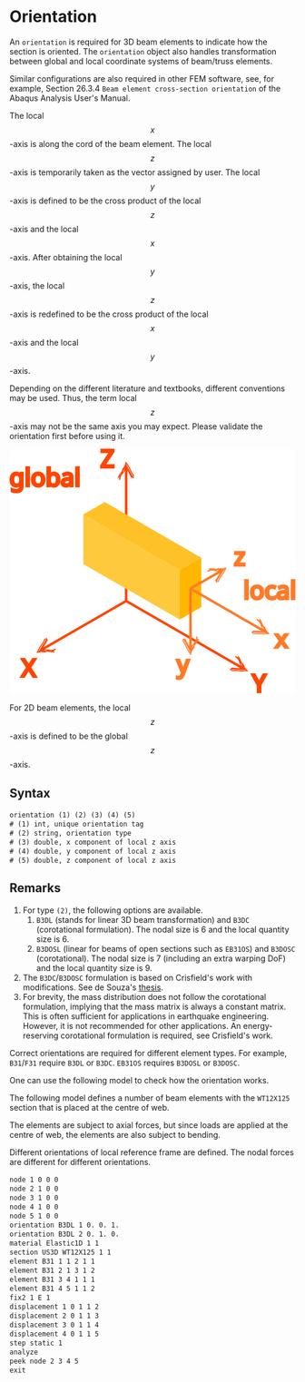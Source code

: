 # Orientation

An `orientation` is required for 3D beam elements to indicate how the section is oriented. The `orientation` object also
handles transformation between global and local coordinate systems of beam/truss elements.

Similar configurations are also required in other FEM software, see,
for example, Section 26.3.4 `Beam element cross-section orientation` of the Abaqus Analysis User's Manual.

The local $$x$$-axis is along the cord of the beam element.
The local $$z$$-axis is temporarily taken as the vector assigned by user.
The local $$y$$-axis is defined to be the cross product of the local $$z$$-axis and the local $$x$$-axis.
After obtaining the local $$y$$-axis, the local $$z$$-axis is redefined to be the cross product of the local $$x$$-axis
and the local $$y$$-axis.

Depending on the different literature and textbooks, different conventions may be used.
Thus, the term local $$z$$-axis may not be the same axis you may expect.
Please validate the orientation first before using it.

![global and local coordinate systems](../PIC/Transform.svg)

For 2D beam elements, the local $$z$$-axis is defined to be the global $$z$$-axis.

## Syntax

```
orientation (1) (2) (3) (4) (5)
# (1) int, unique orientation tag
# (2) string, orientation type
# (3) double, x component of local z axis
# (4) double, y component of local z axis
# (5) double, z component of local z axis
```

## Remarks

1. For type `(2)`, the following options are available.
   1. `B3DL` (stands for linear 3D beam transformation) and `B3DC` (corotational formulation).
      The nodal size is 6 and the local quantity size is 6.
   2. `B3DOSL` (linear for beams of open sections such as `EB31OS`) and `B3DOSC` (corotational).
      The nodal size is 7 (including an extra warping DoF) and the local quantity size is 9.
2. The `B3DC`/`B3DOSC` formulation is based on Crisfield's work with modifications.
   See de Souza's [thesis](https://books.google.co.nz/books/about/Force_based_Finite_Element_for_Large_Dis.html?id=YZ5NAQAAMAAJ).
3. For brevity, the mass distribution does not follow the corotational formulation, implying that the mass matrix is
   always a constant matrix. This is often sufficient for applications in earthquake engineering. However, it is not
   recommended for other applications. An energy-reserving corotational formulation is required, see Crisfield's work.

Correct orientations are required for different element types.
For example, `B31`/`F31` require `B3DL` or `B3DC`. `EB31OS` requires `B3DOSL` or `B3DOSC`.

One can use the following model to check how the orientation works.

The following model defines a number of beam elements with the `WT12X125` section that is placed at the centre of web.

The elements are subject to axial forces, but since loads are applied at the centre of web, the elements are also subject to bending.

Different orientations of local reference frame are defined. The nodal forces are different for different orientations.

```text
node 1 0 0 0
node 2 1 0 0
node 3 1 0 0
node 4 1 0 0
node 5 1 0 0
orientation B3DL 1 0. 0. 1.
orientation B3DL 2 0. 1. 0.
material Elastic1D 1 1
section US3D WT12X125 1 1
element B31 1 1 2 1 1
element B31 2 1 3 1 2
element B31 3 4 1 1 1
element B31 4 5 1 1 2
fix2 1 E 1
displacement 1 0 1 1 2
displacement 2 0 1 1 3
displacement 3 0 1 1 4
displacement 4 0 1 1 5
step static 1
analyze
peek node 2 3 4 5
exit
```
